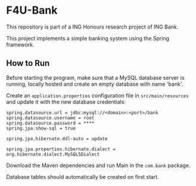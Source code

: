 # F4U-Bank
This repository is part of a ING Honours research project of ING Bank.

This project implements a simple banking system using the Spring framework.

How to Run
----------
Before starting the program, make sure that a MySQL database server is running,  locally hosted and create an empty database with name 'bank'.

Create an `application.properties` configuration file in `src/main/resources` and update it with the new database credentials:
```
spring.datasource.url = jdbc:mysql://<domain>:<port>/bank
spring.datasource.username = root
spring.datasource.password = ****
spring.jpa.show-sql = true

spring.jpa.hibernate.ddl-auto = update

spring.jpa.properties.hibernate.dialect = org.hibernate.dialect.MySQL5Dialect
```

Download the Maven dependencies and run Main in the `com.bank` package.

Database tables should automatically be created on first start.